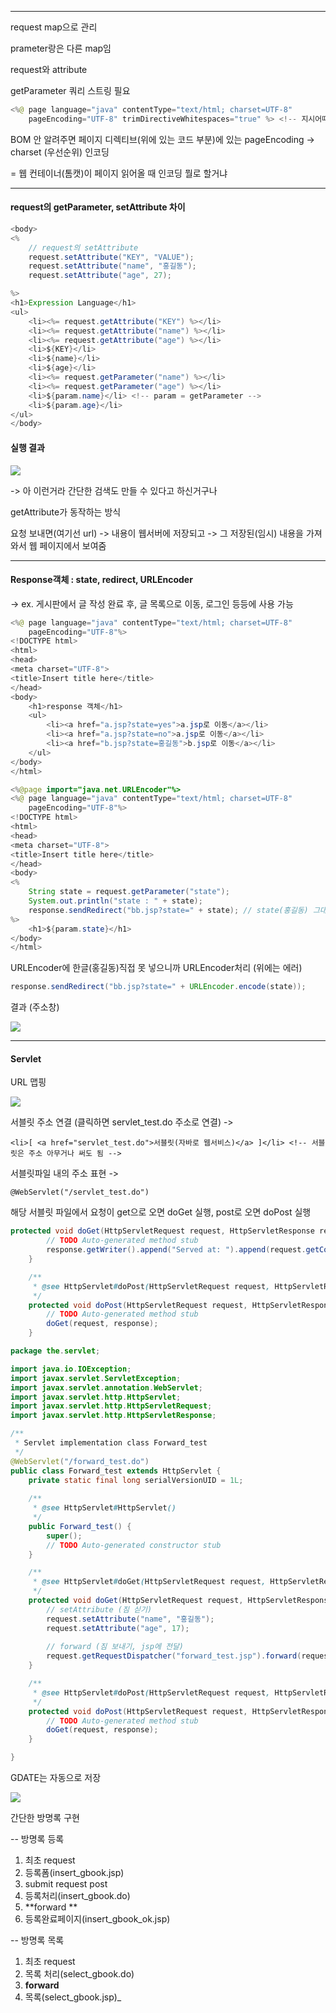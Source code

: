
---

request map으로 관리

prameter랑은 다른 map임

request와 attribute

getParameter 쿼리 스트링 필요

```java
<%@ page language="java" contentType="text/html; charset=UTF-8"
    pageEncoding="UTF-8" trimDirectiveWhitespaces="true" %> <!-- 지시어때문에 생긴 공백 삭제해줌 trimDirectiveWhitespaces -->
```

BOM 안 알려주면 페이지 디렉티브\(위에 있는 코드 부분\)에 있는 pageEncoding -&gt; charset \(우선순위\) 인코딩

= 웹 컨테이너\(톰캣\)이 페이지 읽어올 때 인코딩 뭘로 할거냐

---

#### request의 getParameter, setAttribute 차이

```java
<body>
<%
    // request의 setAttribute
    request.setAttribute("KEY", "VALUE");
    request.setAttribute("name", "홍길동");
    request.setAttribute("age", 27);

%>
<h1>Expression Language</h1>
<ul>
    <li><%= request.getAttribute("KEY") %></li>
    <li><%= request.getAttribute("name") %></li>
    <li><%= request.getAttribute("age") %></li>
    <li>${KEY}</li>
    <li>${name}</li>
    <li>${age}</li>
    <li><%= request.getParameter("name") %></li>
    <li><%= request.getParameter("age") %></li>
    <li>${param.name}</li> <!-- param = getParameter -->
    <li>${param.age}</li>
</ul>
</body>
```

#### 실행 결과

![](/assets/03401import.png)

-&gt; 아 이런거라 간단한 검색도 만들 수 있다고 하신거구나

getAttribute가 동작하는 방식

요청 보내면\(여기선 url\) -&gt; 내용이 웹서버에 저장되고 -&gt; 그 저장된\(임시\) 내용을 가져와서 웹 페이지에서 보여줌

---

#### Response객체 : state, redirect, URLEncoder

-&gt; ex. 게시판에서 글 작성 완료 후, 글 목록으로 이동, 로그인 등등에 사용 가능

```java
<%@ page language="java" contentType="text/html; charset=UTF-8"
    pageEncoding="UTF-8"%>
<!DOCTYPE html>
<html>
<head>
<meta charset="UTF-8">
<title>Insert title here</title>
</head>
<body>
    <h1>response 객체</h1>
    <ul>
        <li><a href="a.jsp?state=yes">a.jsp로 이동</a></li>
        <li><a href="a.jsp?state=no">a.jsp로 이동</a></li> 
        <li><a href="b.jsp?state=홍길동">b.jsp로 이동</a></li> 
    </ul>
</body>
</html>
```

```java
<%@page import="java.net.URLEncoder"%>
<%@ page language="java" contentType="text/html; charset=UTF-8"
    pageEncoding="UTF-8"%>
<!DOCTYPE html>
<html>
<head>
<meta charset="UTF-8">
<title>Insert title here</title>
</head>
<body>
<%
    String state = request.getParameter("state");
    System.out.println("state : " + state);
    response.sendRedirect("bb.jsp?state=" + state); // state(홍길동) 그대로 처리 못함 
%>
    <h1>${param.state}</h1>
</body>
</html>
```

URLEncoder에 한글\(홍길동\)직접 못 넣으니까 URLEncoder처리 \(위에는 에러\)

```java
response.sendRedirect("bb.jsp?state=" + URLEncoder.encode(state));
```

결과 \(주소창\)

![](/assets/034-2import.png)

 

---

#### Servlet

URL 맵핑

![](/assets/034-3import.png)



서블릿 주소 연결 \(클릭하면 servlet\_test.do 주소로 연결\)  -&gt;

`<li>[ <a href="servlet_test.do">서블릿(자바로 웹서비스)</a> ]</li> <!-- 서블릿은 주소 아무거나 써도 됨 -->`

서블릿파일 내의 주소 표현 -&gt;

`@WebServlet("/servlet_test.do")`

해당 서블릿 파일에서 요청이 get으로 오면 doGet 실행, post로 오면 doPost 실행

```java
protected void doGet(HttpServletRequest request, HttpServletResponse response) throws ServletException, IOException {
		// TODO Auto-generated method stub
		response.getWriter().append("Served at: ").append(request.getContextPath());
	}

	/**
	 * @see HttpServlet#doPost(HttpServletRequest request, HttpServletResponse response)
	 */
	protected void doPost(HttpServletRequest request, HttpServletResponse response) throws ServletException, IOException {
		// TODO Auto-generated method stub
		doGet(request, response);
	}
```



```java
package the.servlet;

import java.io.IOException;
import javax.servlet.ServletException;
import javax.servlet.annotation.WebServlet;
import javax.servlet.http.HttpServlet;
import javax.servlet.http.HttpServletRequest;
import javax.servlet.http.HttpServletResponse;

/**
 * Servlet implementation class Forward_test
 */
@WebServlet("/forward_test.do")
public class Forward_test extends HttpServlet {
	private static final long serialVersionUID = 1L;
       
    /**
     * @see HttpServlet#HttpServlet()
     */
    public Forward_test() {
        super();
        // TODO Auto-generated constructor stub
    }

	/**
	 * @see HttpServlet#doGet(HttpServletRequest request, HttpServletResponse response)
	 */
	protected void doGet(HttpServletRequest request, HttpServletResponse response) throws ServletException, IOException {
		// setAttribute (짐 싣기)
		request.setAttribute("name", "홍길동"); 
		request.setAttribute("age", 17); 
		
		// forward (짐 보내기, jsp에 전달)
		request.getRequestDispatcher("forward_test.jsp").forward(request, response); // 참조 request를 계속 전달해줘야 함
	}

	/**
	 * @see HttpServlet#doPost(HttpServletRequest request, HttpServletResponse response)
	 */
	protected void doPost(HttpServletRequest request, HttpServletResponse response) throws ServletException, IOException {
		// TODO Auto-generated method stub
		doGet(request, response);
	}

}

```

GDATE는 자동으로 저장

![](/assets/034-4import.png)

간단한 방명록 구현

-- 방명록 등록

1. 최초 request
2. 등록폼\(insert\_gbook.jsp\) 
3. submit request post
4. 등록처리\(insert\_gbook.do\)
5. **forward **
6. 등록완료페이지\(insert_gbook_ok.jsp\)



-- 방명록 목록

1. 최초 request 
2. 목록 처리\(select\_gbook.do\)
3. **forward**
4. 목록\(select_gbook.jsp\)_



